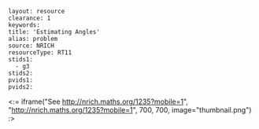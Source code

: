````
layout: resource
clearance: 1
keywords:
title: 'Estimating Angles'
alias: problem
source: NRICH
resourceType: RT11
stids1: 
  - g3
stids2:
pvids1:
pvids2:

````

<:= iframe("See http://nrich.maths.org/1235?mobile=1", "http://nrich.maths.org/1235?mobile=1", 700, 700, image="thumbnail.png") :>

